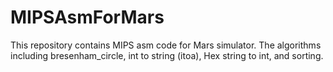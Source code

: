 # MIPSAsmForMars
This repository contains MIPS asm code for Mars simulator.  The algorithms including bresenham_circle, int to string (itoa), Hex string to int, and sorting.

